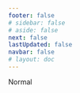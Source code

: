 ```yaml
---
footer: false
# sidebar: false
# aside: false
next: false
lastUpdated: false
navbar: false
# layout: doc
---
```


<script setup>
const chatPrompts = [
  // ব্যবসায়িক পরিষেবা (প্রথম ব্লক)
  { id: "1", text: "UAE-তে কোম্পানি নিবন্ধন", category: "business" },
  { id: "2", text: "Mainland কোম্পানি স্থাপন", category: "business" },
  { id: "3", text: "Free Zone কোম্পানি নিবন্ধন", category: "business" },
  { id: "4", text: "Offshore কোম্পানি গঠন", category: "business" },
  { id: "5", text: "UAE ফ্রিল্যান্স ভিসা", category: "business" },
  { id: "6", text: "Dubai ব্যবসায়িক লাইসেন্স", category: "business" },
  { id: "7", text: "UAE ট্রেড লাইসেন্স প্রয়োজনীয়তা", category: "business" },
  { id: "23", text: "UAE ব্যবসা স্থাপন", category: "business" },
  { id: "24", text: "Dubai Free Zone সমূহ", category: "business" },
  { id: "25", text: "UAE কোম্পানি নিবন্ধন", category: "business" },
  { id: "26", text: "UAE ফ্রিল্যান্স ভিসা", category: "business" },
  
  // ভিসা এবং ইমিগ্রেশন
  { id: "8", text: "UAE Golden Visa আবেদন", category: "visa" },
  { id: "9", text: "UAE কর্মসংস্থান ভিসা", category: "visa" },
  { id: "10", text: "UAE-তে পারিবারিক ভিসা স্পনসরশিপ", category: "visa" },
  { id: "11", text: "ভিসা মেডিকেল টেস্ট প্রয়োজনীয়তা", category: "visa" },
  { id: "12", text: "UAE রেসিডেন্সি ভিসা প্রক্রিয়া", category: "visa" },
  { id: "27", text: "UAE ভিসা প্রয়োজনীয়তা", category: "visa" },
  
  // আইনি ও নথিপত্র
  { id: "13", text: "Emirates ID আবেদন", category: "legal" },
  { id: "14", text: "UAE নথি অনুমোদন", category: "legal" },
  { id: "15", text: "UAE-তে পাওয়ার অফ অ্যাটর্নি", category: "legal" },
  { id: "16", text: "UAE ব্যবসায়িক চুক্তি পর্যালোচনা", category: "legal" },
  { id: "40", text: "Emirates ID নবায়ন", category: "legal" },
  
  // আর্থিক পরিষেবা
  { id: "17", text: "UAE কর্পোরেট ব্যাংক অ্যাকাউন্ট", category: "finance" },
  { id: "18", text: "UAE ট্যাক্স নিবন্ধন (VAT)", category: "finance" },
  { id: "19", text: "UAE-তে অ্যাকাউন্টিং পরিষেবা", category: "finance" },
  { id: "20", text: "UAE Economic Substance Regulations", category: "finance" },
  { id: "41", text: "UAE ব্যাংকিং পরিষেবা", category: "finance" },
  
  // রিয়েল এস্টেট ও পরিষেবা
  { id: "21", text: "UAE সম্পত্তি বিনিয়োগ", category: "property" },
  { id: "22", text: "Dubai অফিস স্পেস ভাড়া", category: "property" },

  // স্বাস্থ্যসেবা
  { id: "47", text: "UAE স্বাস্থ্য বীমা", category: "healthcare" },
  { id: "48", text: "Dubai-এর সেরা হাসপাতাল", category: "healthcare" },
  { id: "49", text: "UAE মেডিকেল চেক-আপ", category: "healthcare" },
  
  // পর্যটন ও বিনোদন (শেষে)
  { id: "28", text: "Dubai পর্যটন আকর্ষণ", category: "travel" },
  { id: "29", text: "Expo City Dubai", category: "attractions" },
  { id: "30", text: "Dubai Frame টিকেট", category: "attractions" },
  { id: "31", text: "Burj Khalifa টিকেট", category: "attractions" },
  { id: "32", text: "Museum of the Future", category: "attractions" },
  { id: "33", text: "Abu Dhabi Louvre", category: "attractions" },
  { id: "34", text: "Ferrari World Abu Dhabi", category: "attractions" },
  { id: "35", text: "Dubai Mall শপিং", category: "shopping" },
]
</script>

<AIChat :prompts="chatPrompts" />

<userStyle>Normal</userStyle>